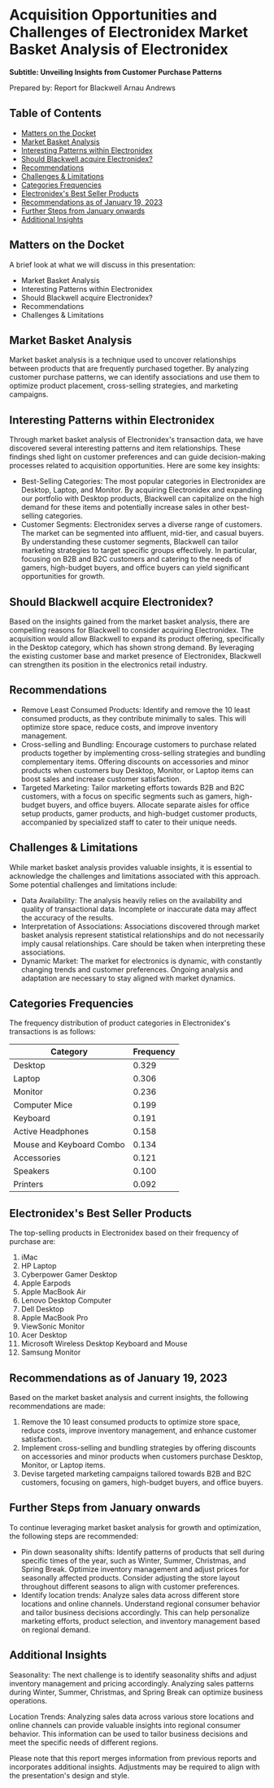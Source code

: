 # Acquisition Opportunities and Challenges of Electronidex Market Basket Analysis of Electronidex

**Subtitle: Unveiling Insights from Customer Purchase Patterns**

Prepared by: Report for Blackwell Arnau Andrews

## Table of Contents
- [Matters on the Docket](#matters-on-the-docket)
- [Market Basket Analysis](#market-basket-analysis)
- [Interesting Patterns within Electronidex](#interesting-patterns-within-electronidex)
- [Should Blackwell acquire Electronidex?](#should-blackwell-acquire-electronidex)
- [Recommendations](#recommendations)
- [Challenges & Limitations](#challenges--limitations)
- [Categories Frequencies](#categories-frequencies)
- [Electronidex's Best Seller Products](#electronidexs-best-seller-products)
- [Recommendations as of January 19, 2023](#recommendations-as-of-january-19-2023)
- [Further Steps from January onwards](#further-steps-from-january-onwards)
- [Additional Insights](#additional-insights)

## Matters on the Docket

A brief look at what we will discuss in this presentation:

- Market Basket Analysis
- Interesting Patterns within Electronidex
- Should Blackwell acquire Electronidex?
- Recommendations
- Challenges & Limitations

## Market Basket Analysis

Market basket analysis is a technique used to uncover relationships between products that are frequently purchased together. By analyzing customer purchase patterns, we can identify associations and use them to optimize product placement, cross-selling strategies, and marketing campaigns.

## Interesting Patterns within Electronidex

Through market basket analysis of Electronidex's transaction data, we have discovered several interesting patterns and item relationships. These findings shed light on customer preferences and can guide decision-making processes related to acquisition opportunities. Here are some key insights:

- Best-Selling Categories: The most popular categories in Electronidex are Desktop, Laptop, and Monitor. By acquiring Electronidex and expanding our portfolio with Desktop products, Blackwell can capitalize on the high demand for these items and potentially increase sales in other best-selling categories.
- Customer Segments: Electronidex serves a diverse range of customers. The market can be segmented into affluent, mid-tier, and casual buyers. By understanding these customer segments, Blackwell can tailor marketing strategies to target specific groups effectively. In particular, focusing on B2B and B2C customers and catering to the needs of gamers, high-budget buyers, and office buyers can yield significant opportunities for growth.

## Should Blackwell acquire Electronidex?

Based on the insights gained from the market basket analysis, there are compelling reasons for Blackwell to consider acquiring Electronidex. The acquisition would allow Blackwell to expand its product offering, specifically in the Desktop category, which has shown strong demand. By leveraging the existing customer base and market presence of Electronidex, Blackwell can strengthen its position in the electronics retail industry.

## Recommendations

- Remove Least Consumed Products: Identify and remove the 10 least consumed products, as they contribute minimally to sales. This will optimize store space, reduce costs, and improve inventory management.
- Cross-selling and Bundling: Encourage customers to purchase related products together by implementing cross-selling strategies and bundling complementary items. Offering discounts on accessories and minor products when customers buy Desktop, Monitor, or Laptop items can boost sales and increase customer satisfaction.
- Targeted Marketing: Tailor marketing efforts towards B2B and B2C customers, with a focus on specific segments such as gamers, high-budget buyers, and office buyers. Allocate separate aisles for office setup products, gamer products, and high-budget customer products, accompanied by specialized staff to cater to their unique needs.

## Challenges & Limitations

While market basket analysis provides valuable insights, it is essential to acknowledge the challenges and limitations associated with this approach. Some potential challenges and limitations include:

- Data Availability: The analysis heavily relies on the availability and quality of transactional data. Incomplete or inaccurate data may affect the accuracy of the results.
- Interpretation of Associations: Associations discovered through market basket analysis represent statistical relationships and do not necessarily imply causal relationships. Care should be taken when interpreting these associations.
- Dynamic Market: The market for electronics is dynamic, with constantly changing trends and customer preferences. Ongoing analysis and adaptation are necessary to stay aligned with market dynamics.

## Categories Frequencies

The frequency distribution of product categories in Electronidex's transactions is as follows:

| Category                | Frequency |
|-------------------------|-----------|
| Desktop                 | 0.329     |
| Laptop                  | 0.306     |
| Monitor                 | 0.236     |
| Computer Mice           | 0.199     |
| Keyboard                | 0.191     |
| Active Headphones       | 0.158     |
| Mouse and Keyboard Combo| 0.134     |
| Accessories             | 0.121     |
| Speakers                | 0.100     |
| Printers                | 0.092     |

## Electronidex's Best Seller Products

The top-selling products in Electronidex based on their frequency of purchase are:

1. iMac
2. HP Laptop
3. Cyberpower Gamer Desktop
4. Apple Earpods
5. Apple MacBook Air
6. Lenovo Desktop Computer
7. Dell Desktop
8. Apple MacBook Pro
9. ViewSonic Monitor
10. Acer Desktop
11. Microsoft Wireless Desktop Keyboard and Mouse
12. Samsung Monitor

## Recommendations as of January 19, 2023

Based on the market basket analysis and current insights, the following recommendations are made:

1. Remove the 10 least consumed products to optimize store space, reduce costs, improve inventory management, and enhance customer satisfaction.
2. Implement cross-selling and bundling strategies by offering discounts on accessories and minor products when customers purchase Desktop, Monitor, or Laptop items.
3. Devise targeted marketing campaigns tailored towards B2B and B2C customers, focusing on gamers, high-budget buyers, and office buyers.

## Further Steps from January onwards

To continue leveraging market basket analysis for growth and optimization, the following steps are recommended:

- Pin down seasonality shifts: Identify patterns of products that sell during specific times of the year, such as Winter, Summer, Christmas, and Spring Break. Optimize inventory management and adjust prices for seasonally affected products. Consider adjusting the store layout throughout different seasons to align with customer preferences.
- Identify location trends: Analyze sales data across different store locations and online channels. Understand regional consumer behavior and tailor business decisions accordingly. This can help personalize marketing efforts, product selection, and inventory management based on regional demand.

## Additional Insights

Seasonality: The next challenge is to identify seasonality shifts and adjust inventory management and pricing accordingly. Analyzing sales patterns during Winter, Summer, Christmas, and Spring Break can optimize business operations.

Location Trends: Analyzing sales data across various store locations and online channels can provide valuable insights into regional consumer behavior. This information can be used to tailor business decisions and meet the specific needs of different regions.

Please note that this report merges information from previous reports and incorporates additional insights. Adjustments may be required to align with the presentation's design and style.

